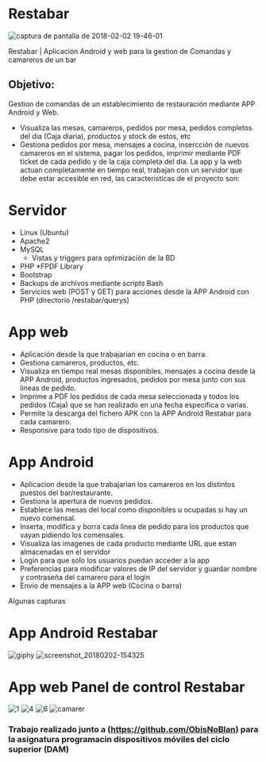 # Restabar
![captura de pantalla de 2018-02-02 19-46-01](https://user-images.githubusercontent.com/8844134/35749408-bf729aae-0851-11e8-9cd3-a4fae4c4375c.png)

Restabar | Aplicación Android y web para la gestion de Comandas y camareros de un bar
## Objetivo:
Gestion de comandas de un establecimiento de restauración mediante APP Android y Web.
* Visualiza las mesas, camareros, pedidos por mesa, pedidos completos del dia (Caja diaria), productos y stock de estos, etc
* Gestiona pedidos por mesa, mensajes a cocina, insercción de nuevos camareros en el sistema, pagar los pedidos, imprimir mediante PDF ticket de cada pedido y de la caja completa del dia.
La app y la web actuan completamente en tiempo real, trabajan con un servidor que debe estar accesible en red, las caracteristicas de el proyecto son:

# Servidor
* Linux (Ubuntu)
* Apache2
* MySQL
  * Vistas y triggers para optimización de la BD
* PHP
  *FPDF Library
* Bootstrap
* Backups de archivos mediante scripts Bash
* Servicios web (POST y GET) para acciones desde la APP Android con PHP (directorio /restabar/querys)

# App web
* Aplicación desde la que trabajarian en cocina o en barra.
* Gestiona camareros, productos, etc.
* Visualiza en tiempo real mesas disponibles, mensajes a cocina desde la APP Android, productos ingresados, pedidos por mesa junto con sus lineas de pedido.
* Imprime a PDF los pedidos de cada mesa seleccionada y todos los pedidos (Caja) que se han realizado en una fecha especifica o varias.
* Permite la descarga del fichero APK con la APP Android Restabar para cada camarero.
* Responsive para todo tipo de dispositivos.

# App Android
* Aplicacion desde la que trabajarian los camareros en los distintos puestos del bar/restaurante.
* Gestiona la apertura de nuevos pedidos.
* Establece las mesas del local como disponibles u ocupadas si hay un nuevo comensal.
* Inserta, modifica y borra cada linea de pedido para los productos que vayan pidiendo los comensales.
* Visualiza las imagenes de cada producto mediante URL que estan almacenadas en el servidor
* Login para que solo los usuarios puedan acceder a la app
* Preferencias para modificar valores de IP del servidor y guardar nombre y contraseña del camarero para el login
* Envio de mensajes a la APP web (Cocina o barra)


Algunas capturas
# App Android Restabar
![giphy](https://user-images.githubusercontent.com/8844134/35748045-ecc3b4ac-084c-11e8-8c13-42de0236d7a0.gif) ![screenshot_20180202-154325](https://user-images.githubusercontent.com/8844134/35748161-5633b5e0-084d-11e8-90af-15181b620b8d.png)

# App web Panel de control Restabar
![1](https://user-images.githubusercontent.com/8844134/35748227-8958b484-084d-11e8-8d0a-260ca0faf375.png)
![4](https://user-images.githubusercontent.com/8844134/35748422-49c1c21a-084e-11e8-826e-bf6143705cb9.png)
![6](https://user-images.githubusercontent.com/8844134/35748545-a98d766c-084e-11e8-99c6-f4f1c9ce474f.png)
![camarer](https://user-images.githubusercontent.com/8844134/35748969-37ff226e-0850-11e8-9528-bd5702869015.png)


### Trabajo realizado junto a (https://github.com/ObisNoBlan) para la asignatura programacin dispositivos móviles del ciclo superior (DAM)
